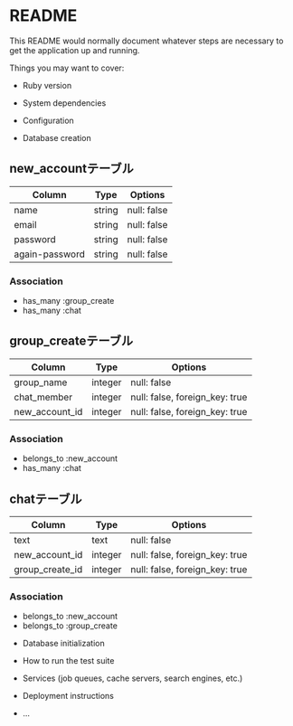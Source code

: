 # README

This README would normally document whatever steps are necessary to get the
application up and running.

Things you may want to cover:

* Ruby version

* System dependencies

* Configuration

* Database creation

## new_accountテーブル
|Column|Type|Options|
|------|----|-------|
|name|string|null: false|
|email|string|null: false|
|password|string|null: false|
|again-password|string|null: false|
### Association
- has_many :group_create
- has_many :chat

## group_createテーブル
|Column|Type|Options|
|------|----|-------|
|group_name|integer|null: false|
|chat_member|integer|null: false, foreign_key: true|
|new_account_id|integer|null: false, foreign_key: true|
### Association
- belongs_to :new_account
- has_many :chat

## chatテーブル
|Column|Type|Options|
|------|----|-------|
|text|text|null: false|
|new_account_id|integer|null: false, foreign_key: true|
|group_create_id|integer|null: false, foreign_key: true|
### Association
- belongs_to :new_account
- belongs_to :group_create


* Database initialization

* How to run the test suite

* Services (job queues, cache servers, search engines, etc.)

* Deployment instructions

* ...
